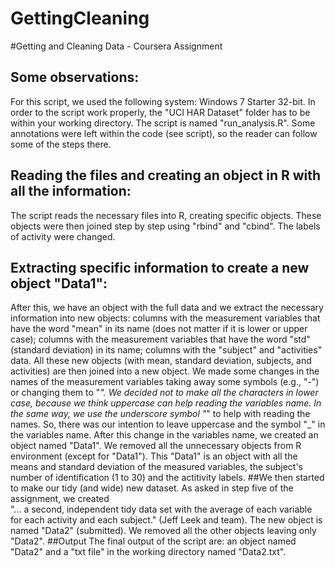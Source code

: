 GettingCleaning
===============

#Getting and Cleaning Data - Coursera Assignment
## Some observations:
For this script, we used the following system: Windows 7 Starter 32-bit.
In order to the script work properly, the "UCI HAR Dataset" folder has to be within your working directory.
The script is named "run_analysis.R".
Some annotations were left within the code (see script), so the reader can follow some of the steps there.
## Reading the files and creating an object in R with all the information:
The script reads the necessary files into R, creating specific objects. 
These objects were then joined step by step using "rbind" and "cbind". The labels of activity were changed.
## Extracting specific information to create a new object "Data1":
After this, we have an object with the full data and we extract the necessary information into new objects:
columns with the measurement variables that have the word "mean" in its name (does not matter if it is lower or upper case); columns with the measurement variables that have the word "std" (standard deviation) in its name; columns with the "subject" and "activities" data.
All these new objects (with mean, standard deviation, subjects, and activities) are then joined into a new object.
We made some changes in the names of the measurement variables taking away some symbols (e.g., "-") or 
changing them to "_". We decided not to make all the characters in lower case, because we think uppercase can help reading
the variables name. In the same way, we use the underscore symbol "_" to help with reading the names.
So, there was our intention to leave uppercase and the symbol "_" in the variables name.
After this change in the variables name, we created an object named "Data1". We removed all the 
unnecessary objects from R environment (except for "Data1").
This "Data1" is an object with all the means and standard deviation of the measured variables, 
the subject's number of identification (1 to 30) and the actitivity labels.
##We then started to make our tidy (and wide) new dataset.
As asked in step five of the assignment, we created  
"... a second, independent tidy data set with the average of each variable for each activity and
each subject." (Jeff Leek and team). 
The new object is named "Data2" (submitted).
We removed all the other objects leaving only "Data2".
##Output
The final output of the script are: an object named "Data2" and a "txt file" in the working directory named "Data2.txt".
